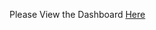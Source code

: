 Please View the Dashboard [Here](https://lookerstudio.google.com/reporting/785b5152-22a0-46dd-86bb-df5284c63b14)
